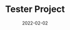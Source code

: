 ---
slug: "/project-one"
date: "2022-02-02"
title: "Tester Project"
imglink: "../../images/pexels-henry-&-co-10007531.jpg"
---